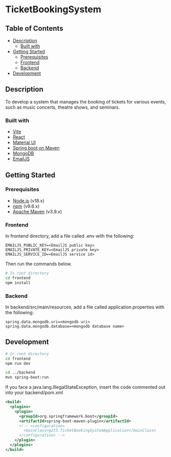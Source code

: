 # TicketBookingSystem

## Table of Contents

- [Description](##description)
  - [Built with](#built-with)
- [Getting Started](#getting-started)
  - [Prerequisites](#prerequisites)
  - [Frontend](#frontend)
  - [Backend](#backend)
- [Development](#development)

## Description

To develop a system that manages the booking of tickets for various events, such as music concerts, theatre shows, and seminars.

### Built with

- [Vite](https://vitejs.dev/)
- [React](https://react.dev/)
- [Material UI](https://mui.com/material-ui/)
- [Spring boot on Maven](https://spring.io/projects/spring-boot)
- [MongoDB](https://www.mongodb.com/)
- [EmailJS](https://www.emailjs.com/)

## Getting Started

### Prerequisites

- [Node.js](https://nodejs.org/en/) (v18.x)
- [npm](https://www.npmjs.com/get-npm) (v9.6.x)
- [Apache Maven](https://maven.apache.org/download.cgi) (v3.9.x)

### Frontend

In frontend directory, add a file called .env with the following:

```properties
EMAILJS_PUBLIC_KEY=<EmailJS public key>
EMAILJS_PRIVATE_KEY=<EmailJS private key>
EMAILJS_SERVICE_ID=<EmailJS service id>

```

Then run the commands below.

```bash
# In root directory
cd frontend
npm install

```

### Backend

In backend/src/main/resources, add a file called application.properties with the following:

```properties
spring.data.mongodb.uri=<mongodb uri>
spring.data.mongodb.database=<mongodb database name>

```

## Development

```bash
# In root directory
cd frontend
npm run dev

cd ../backend
mvn spring-boot:run
```

If you face a java.lang.IllegalStateException, insert the code commented out into your backend/pom.xml

```xml
<build>
  <plugins>
    <plugin>
      <groupId>org.springframework.boot</groupId>
      <artifactId>spring-boot-maven-plugin</artifactId>
      <!-- <configuration>
        <mainClass>g2t5.TicketBookingSystemApplication</mainClass>
      </configuration> -->
    </plugin>
  </plugins>
</build>
```
